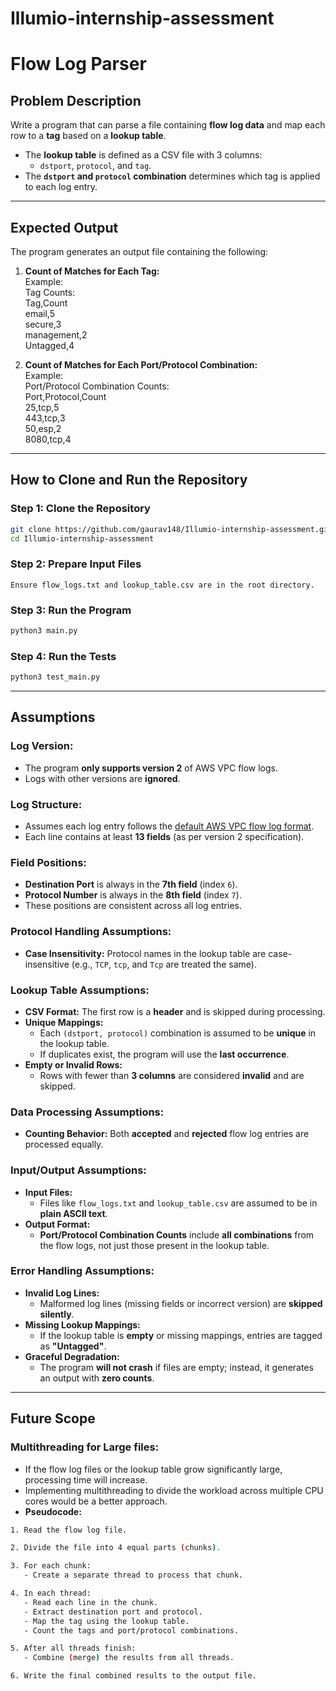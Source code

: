 # Illumio-internship-assessment

# Flow Log Parser

## Problem Description

Write a program that can parse a file containing **flow log data** and map each row to a **tag** based on a **lookup table**. 

- The **lookup table** is defined as a CSV file with 3 columns:  
  - `dstport`, `protocol`, and `tag`.  
- The **`dstport` and `protocol` combination** determines which tag is applied to each log entry.

---

## Expected Output

The program generates an output file containing the following:

1. **Count of Matches for Each Tag:**  
    Example:<br />
    Tag Counts: <br />
    Tag,Count <br />
    email,5 <br />
    secure,3 <br />
    management,2 <br />
    Untagged,4<br />

2. **Count of Matches for Each Port/Protocol Combination:**  
    Example:<br />
    Port/Protocol Combination Counts: <br />
    Port,Protocol,Count <br />
    25,tcp,5 <br />
    443,tcp,3 <br />
    50,esp,2 <br />
    8080,tcp,4<br />


---

## How to Clone and Run the Repository

### **Step 1: Clone the Repository**

```bash
git clone https://github.com/gaurav148/Illumio-internship-assessment.git
cd Illumio-internship-assessment
```

### **Step 2: Prepare Input Files**
    Ensure flow_logs.txt and lookup_table.csv are in the root directory.

### **Step 3: Run the Program**

```bash
python3 main.py
```

### **Step 4: Run the Tests**
```bash
python3 test_main.py
```
---

## Assumptions

### **Log Version:**
- The program **only supports version 2** of AWS VPC flow logs.
- Logs with other versions are **ignored**.

### **Log Structure:**
- Assumes each log entry follows the [default AWS VPC flow log format](https://docs.aws.amazon.com/vpc/latest/userguide/flow-log-records.html).
- Each line contains at least **13 fields** (as per version 2 specification).

### **Field Positions:**
- **Destination Port** is always in the **7th field** (index `6`).
- **Protocol Number** is always in the **8th field** (index `7`).
- These positions are consistent across all log entries.

### **Protocol Handling Assumptions:**
- **Case Insensitivity:** Protocol names in the lookup table are case-insensitive (e.g., `TCP`, `tcp`, and `Tcp` are treated the same).

### **Lookup Table Assumptions:**
- **CSV Format:** The first row is a **header** and is skipped during processing.
- **Unique Mappings:**  
    - Each `(dstport, protocol)` combination is assumed to be **unique** in the lookup table.  
    - If duplicates exist, the program will use the **last occurrence**.
- **Empty or Invalid Rows:**  
    - Rows with fewer than **3 columns** are considered **invalid** and are skipped.

### **Data Processing Assumptions:**
- **Counting Behavior:** Both **accepted** and **rejected** flow log entries are processed equally.

### **Input/Output Assumptions:**
- **Input Files:**  
    - Files like `flow_logs.txt` and `lookup_table.csv` are assumed to be in **plain ASCII text**.
- **Output Format:**  
    - **Port/Protocol Combination Counts** include **all combinations** from the flow logs, not just those present in the lookup table.

### **Error Handling Assumptions:**
- **Invalid Log Lines:**  
    - Malformed log lines (missing fields or incorrect version) are **skipped silently**.
- **Missing Lookup Mappings:**  
    - If the lookup table is **empty** or missing mappings, entries are tagged as **"Untagged"**.
- **Graceful Degradation:**  
    - The program **will not crash** if files are empty; instead, it generates an output with **zero counts**.
---


## Future Scope

### Multithreading for Large files:
- If the flow log files or the lookup table grow significantly large, processing time will increase.
- Implementing multithreading to divide the workload across multiple CPU cores would be a better approach.
- **Pseudocode:**

```bash
1. Read the flow log file.

2. Divide the file into 4 equal parts (chunks).

3. For each chunk:
   - Create a separate thread to process that chunk.

4. In each thread:
   - Read each line in the chunk.
   - Extract destination port and protocol.
   - Map the tag using the lookup table.
   - Count the tags and port/protocol combinations.

5. After all threads finish:
   - Combine (merge) the results from all threads.

6. Write the final combined results to the output file.
```
